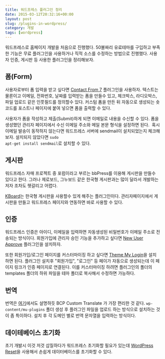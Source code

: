 ```yaml
---
title: 워드프레스 플러그인 정리
date: 2015-03-12T20:32:16+00:00
layout: post
slug: /plugins-in-wordpress/
category: 개발
tags: [wordpress]
---
```


워드프레스로 홈페이지 개발을 처음으로 진행했다. 50불짜리 유료테마를 구입하고 부족한 기능은 무료 플러그인을 사용하거나 직적 소스를 수정하는 방법으로 진행했다. 사용자 인증, 게시판 등 사용한 플러그인을 정리해보자.

<h2>폼(Form)</h2>

사용자로부터 폼 입력을 받고 싶다면 <a href="https://wordpress.org/plugins/contact-form-7/">Contact From 7</a> 플러그인을 사용하자. 텍스트는 물론이고 이메일, 전화번호, 날짜를 입력받는 폼을 만들수 있고, 체크박스, 라디오박스, 파일 업로드 같은 인풋필드를 정의할수 있다. 커스텀 폼을 만든 뒤 자동으로 생성되는 숏코드를 포스트나 페이지에 붙여 넣으면 폼을 출력할 수 있다.

사용자가 폼을 작성하고 제출(Submit)하게 되면 이메일로 내용을 수신할 수 있다. 폼을 생성했던 관리자 페이지에서 수신 이메일 주소와 메일 본문 형식을 설정하면 된다.  혹시 이메일 발송이 동작하지 않는다면 워드프레스 서버에 sendmail이 설치되었는지 체크해보자. 설치되지 않았다면 <code>sudo apt-get install sendmail</code>로 설치할 수 있다.

<h2>게시판</h2>

워드프레스 자매 프로젝트 중 포럼이라고 부르는 bbPress를 이용해 게시판을 만들수 있다고 한다. 그러나 제로보드, 그누보드 같은 한국형 게시판과는 많이 달라서 개발하는 저자 조차도 헷갈리고 어렵다.

<a href="http://www.cosmosfarm.com/products/kboard">KBoard</a>는 한국형 게시판을 사용할수 있게 해주는 플러그인이다. 관리자페이지에서 게시판을 만들고 워드프레스 페이지와 연동하면 바로 사용할 수 있다.

<h2>인증</h2>

워드프레스 인증은 아이디, 이메일을 입력하면 자동생성된 비밀번호가 이메일 주소로 전송되는 방식이다. 회원가입에 관리자 승인 기능을 추가하고 싶다면 <a href="https://wordpress.org/plugins/new-user-approve/">New User Approve</a> 플러그인을 설치하자.

또한 회원가입/로그인 페이지를 커스터마이징 하고 싶다면 <a href="https://wordpress.org/plugins/theme-my-login/">Theme My Login</a>을 설치하면 된다. 플러그인 설치후 "회원가입", "로그인" 등 페이가 자동으로 생성되는데 이 페이지 링크가 인증 페이지로 연결된다. 이를 커스터마이징 하려면 플러그인의 폴더의 templates 폴더의 하위 파일을 테마 폴더로 복사해서 수정하면 가능하다.

<h2>번역</h2>

번역은 <a href="http://biscuitpress.kr/471">여기</a>에서도 설명하듯 BCP Custom Translate 가 가장 편리한 것 같다. <code>wp-content/mu-plugins</code> 폴더 생성 후 플러그인 파일을 업로드 하는 방식으로 설치하는 것이 좀 특이하다. 설치 후 각 도메인 별로 번역 문자열을 입력하는 방식이다.

<h2>데이테베이스 초기화</h2>

초기 개발시 이것 저것 삽질하다가 워드프레스 초기화할 필요가 있는데 <a href="https://wordpress.org/plugins/wordpress-reset/">WordPress Reset</a>을 사용해서 손쉽게 데이터베이스를 초기화할 수 있다.
